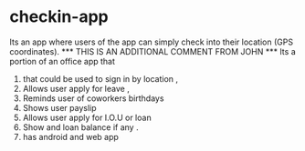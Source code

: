 # checkin-app

Its an app where users of the app can simply check into their location (GPS coordinates).
*** THIS IS AN ADDITIONAL COMMENT FROM JOHN ***
Its a portion of an office app that
1. that could be used to sign in by location ,
2. Allows user apply for leave ,
3. Reminds user of coworkers birthdays
4. Shows user  payslip
5. Allows user apply for I.O.U or loan
6. Show and loan balance if any .
7. has android and web app
